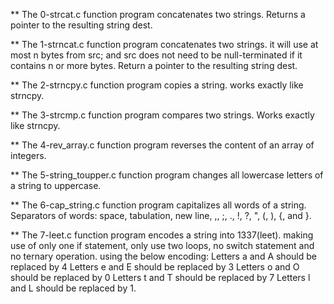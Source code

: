 
** The 0-strcat.c function program concatenates two strings. Returns a pointer to the resulting string dest.

** The 1-strncat.c function program concatenates two strings. it will use at most n bytes from src; and src does not need to be null-terminated if it contains n or more bytes. Return a pointer to the resulting string dest.

** The 2-strncpy.c function program copies a string. works exactly like strncpy.

** The 3-strcmp.c function program compares two strings. Works exactly like strncpy.

** The 4-rev_array.c function program reverses the content of an array of integers.

** The 5-string_toupper.c function program changes all lowercase letters of a string to uppercase.

** The 6-cap_string.c function program capitalizes all words of a string. Separators of words: space, tabulation, new line, ,, ;, ., !, ?, ", (, ), {, and }.

** The 7-leet.c function program encodes a string into 1337(leet). making use of only one if statement, only use two loops, no switch statement and no ternary operation. using the below encoding:
    Letters a and A should be replaced by 4
    Letters e and E should be replaced by 3
    Letters o and O should be replaced by 0
    Letters t and T should be replaced by 7
    Letters l and L should be replaced by 1.



